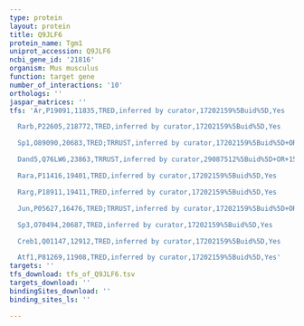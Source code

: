 ```yaml
---
type: protein
layout: protein
title: Q9JLF6
protein_name: Tgm1
uniprot_accession: Q9JLF6
ncbi_gene_id: '21816'
organism: Mus musculus
function: target gene
number_of_interactions: '10'
orthologs: ''
jaspar_matrices: ''
tfs: 'Ar,P19091,11835,TRED,inferred by curator,17202159%5Buid%5D,Yes

  Rarb,P22605,218772,TRED,inferred by curator,17202159%5Buid%5D,Yes

  Sp1,O89090,20683,TRED;TRRUST,inferred by curator,17202159%5Buid%5D+OR+29087512%5Buid%5D+OR+15061870%5Buid%5D,Yes

  Dand5,Q76LW6,23863,TRRUST,inferred by curator,29087512%5Buid%5D+OR+15061870%5Buid%5D,Yes

  Rara,P11416,19401,TRED,inferred by curator,17202159%5Buid%5D,Yes

  Rarg,P18911,19411,TRED,inferred by curator,17202159%5Buid%5D,Yes

  Jun,P05627,16476,TRED;TRRUST,inferred by curator,17202159%5Buid%5D+OR+29087512%5Buid%5D+OR+15061870%5Buid%5D,Yes

  Sp3,O70494,20687,TRED,inferred by curator,17202159%5Buid%5D,Yes

  Creb1,Q01147,12912,TRED,inferred by curator,17202159%5Buid%5D,Yes

  Atf1,P81269,11908,TRED,inferred by curator,17202159%5Buid%5D,Yes'
targets: ''
tfs_download: tfs_of_Q9JLF6.tsv
targets_download: ''
bindingSites_download: ''
binding_sites_ls: ''

---
```

